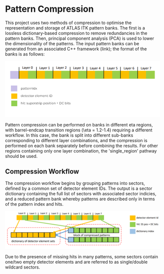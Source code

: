 # Pattern Compression

This project uses two methods of compression to optimise the representation and storage of ATLAS ITK pattern banks. The first is a lossless dictionary-based compression to remove redundancies in the pattern banks. Then, principal component analysis (PCA) is used to lower the dimensionality of the patterns. The input pattern banks can be generated from an associated C++ framework (link); the format of the banks is as follows:


![](https://github.com/cbdonaldson/pattern_compression/blob/master/images/pattern_format.png)


Pattern compression can be performed on banks in different eta regions, with barrel-endcap transition regions (\eta = 1.2-1.4) requiring a different workflow. In this case, the bank is split into different sub-banks corresponding to different layer combinations, and the compression is performed on each bank separately before combining the results. For other regions containing only one layer combination, the 'single_region' pathway should be used.

## Compression Workflow

The compression workflow begins by grouping patterns into sectors, defined by a common set of detector element IDs. The output is a sector dictionary containing the full list of sectors with associated sector indicies, and a reduced pattern bank whereby patterns are described only in terms of the pattern index and hits.

![](https://github.com/cbdonaldson/pattern_compression/blob/master/images/dictionary_compression.png)

Due to the presence of missing hits in many patterns, some sectors contain one/two empty detector elements and are referred to as single/double wildcard sectors.









